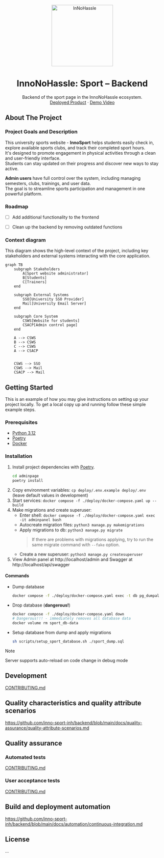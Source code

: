 <br />
<div align="center">
  <a href="https://innohassle.ru">
    <img alt="InNoHassle" height="200px" src="https://raw.githubusercontent.com/one-zero-eight/design/212a5c06590c4d469a0a894481c09915a4b1735f/logo/ing-white-outline-transparent.svg">
  </a>

  <h1 align="center">InnoNoHassle: Sport &ndash; Backend</h1>
  <p align="center">
    <p align="center">
    Backend of the sport page in the InnoNoHassle ecosystem. <br />
    <a href="https://...">Deployed Product</a>
    &middot;
    <a href="https://...">Demo Video</a>
  </p>
</div>

## About The Project
### Project Goals and Description

This university sports website - **InnoSport** helps students easily check in, explore available sports clubs, and track their completed sport hours.  
It's designed to promote engagement in physical activities through a clean and user-friendly interface.  
Students can stay updated on their progress and discover new ways to stay active.  

**Admin users** have full control over the system, including managing semesters, clubs, trainings, and user data.  
The goal is to streamline sports participation and management in one powerful platform.

### Roadmap

- [ ] Add additional functionality to the frontend

- [ ] Clean up the backend by removing outdated functions

### Context diagram

This diagram shows the high-level context of the project, including key stakeholders and external systems interacting with the core application.

```mermaid
graph TB
    subgraph Stakeholders
        A[Sport website administrator]
        B[Students]
        C[Trainers]
    end

    subgraph External Systems
        SSO[University SSO Provider]
        Mail[University Email Server]
    end

    subgraph Core System
        CSWS[Website for students]
        CSACP[Admin control page]
    end

    A --> CSWS
    B --> CSWS
    C --> CSWS
    A --> CSACP


    CSWS --> SSO
    CSWS --> Mail
    CSACP --> Mail
```

## Getting Started

This is an example of how you may give instructions on setting up your project locally. To get a local copy up and running follow these simple example steps.

### Prerequisites
- [Python 3.12](https://www.python.org/downloads/)
- [Poetry](https://python-poetry.org/docs/)
- [Docker](https://docs.docker.com/engine/install/)

### Installation
1. Install project dependencies with [Poetry](https://python-poetry.org/docs/cli/#options-2).
   ```bash
   cd adminpage
   poetry install
   ```
2. Copy environment variables: `cp deploy/.env.example deploy/.env` (leave default values in development)
3. Start services: `docker compose -f ./deploy/docker-compose.yaml up --build`
4. Make migrations and create superuser:
   - Enter shell: `docker compose -f ./deploy/docker-compose.yaml exec -it adminpanel bash`
   - Autocreate migration files: `python3 manage.py makemigrations`
   - Apply migrations to db: `python3 manage.py migrate`
     > If there are problems with migrations applying, try to run the same migrate command with `--fake` option.
   - Create a new superuser: `python3 manage.py createsuperuser`
5. View Admin panel at http://localhost/admin and Swagger at http://localhost/api/swagger





#### Commands

- Dump database
  ```bash
  docker compose -f ./deploy/docker-compose.yaml exec -t db pg_dumpall -c -U user > ./sport_dump.sql
  ```
- Drop database (**dangerous!**)
  ```bash
  docker compose -f ./deploy/docker-compose.yaml down
  # Dangerous!!! - immediately removes all database data
  docker volume rm sport_db-data
  ```
- Setup database from dump and apply migrations
  ```bash
  sh scripts/setup_sport_database.sh ./sport_dump.sql
  ```

> [!NOTE]
> Server supports auto-reload on code change in debug mode

## Development
[CONTRIBUTING.md](CONTRIBUTING.md)

## Quality characteristics and quality attribute scenarios
https://github.com/inno-sport-inh/backend/blob/main/docs/quality-assurance/quality-attribute-scenarios.md

## Quality assurance
### Automated tests
[CONTRIBUTING.md](docs/quality-assurance/quality-attribute-scenarios.md)

### User acceptance tests
[CONTRIBUTING.md](docs/quality-assurance/user-acceptance-tests.md)

## Build and deployment automation
https://github.com/inno-sport-inh/backend/blob/main/docs/automation/continuous-integration.md

## License
...










